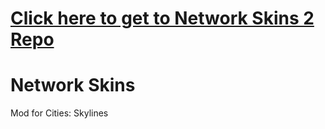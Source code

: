 # [Click here to get to Network Skins 2 Repo](https://github.com/boformer/NetworkSkins2)

# Network Skins
Mod for Cities: Skylines
